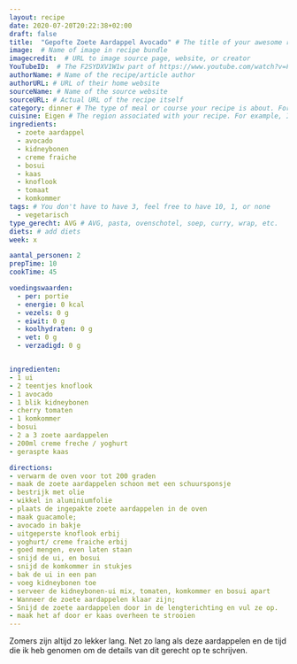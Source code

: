```yaml
---
layout: recipe
date: 2020-07-20T20:22:38+02:00
draft: false
title:  "Gepofte Zoete Aardappel Avocado" # The title of your awesome recipe
image:  # Name of image in recipe bundle
imagecredit:  # URL to image source page, website, or creator
YouTubeID:  # The F2SYDXV1W1w part of https://www.youtube.com/watch?v=F2SYDXV1W1w
authorName: # Name of the recipe/article author
authorURL: # URL of their home website
sourceName: # Name of the source website
sourceURL: # Actual URL of the recipe itself
category: dinner # The type of meal or course your recipe is about. For example: "dinner", "entree", or "dessert".
cuisine: Eigen # The region associated with your recipe. For example, Italiaans, Mediterraans", or Eigen.
ingredients:
  - zoete aardappel
  - avocado
  - kidneybonen
  - creme fraiche
  - bosui
  - kaas
  - knoflook
  - tomaat
  - komkommer
tags: # You don't have to have 3, feel free to have 10, 1, or none
  - vegetarisch
type_gerecht: AVG # AVG, pasta, ovenschotel, soep, curry, wrap, etc.
diets: # add diets
week: x

aantal_personen: 2
prepTime: 10
cookTime: 45

voedingswaarden:
  - per: portie
  - energie: 0 kcal
  - vezels: 0 g
  - eiwit: 0 g
  - koolhydraten: 0 g
  - vet: 0 g
  - verzadigd: 0 g


ingredienten:
- 1 ui
- 2 teentjes knoflook
- 1 avocado
- 1 blik kidneybonen
- cherry tomaten
- 1 komkommer
- bosui
- 2 a 3 zoete aardappelen
- 200ml creme freche / yoghurt
- geraspte kaas

directions:
- verwarm de oven voor tot 200 graden
- maak de zoete aardappelen schoon met een schuursponsje
- bestrijk met olie
- wikkel in aluminiumfolie
- plaats de ingepakte zoete aardappelen in de oven
- maak guacamole;
- avocado in bakje
- uitgeperste knoflook erbij
- yoghurt/ creme fraiche erbij
- goed mengen, even laten staan
- snijd de ui, en bosui
- snijd de komkommer in stukjes
- bak de ui in een pan
- voeg kidneybonen toe
- serveer de kidneybonen-ui mix, tomaten, komkommer en bosui apart
- Wanneer de zoete aardappelen klaar zijn;
- Snijd de zoete aardappelen door in de lengterichting en vul ze op.
- maak het af door er kaas overheen te strooien
---
```


Zomers zijn altijd zo lekker lang. Net zo lang als deze aardappelen en de tijd
die ik heb genomen om de details van dit gerecht op te schrijven.
